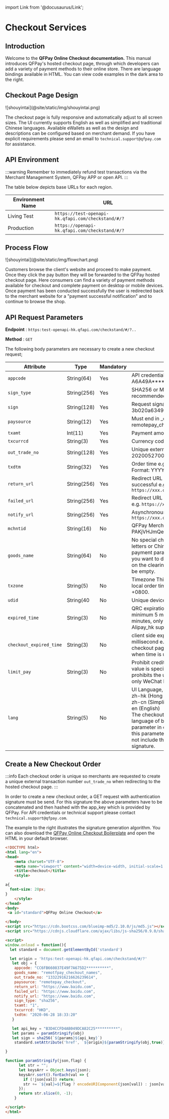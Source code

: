 import Link from '@docusaurus/Link';

# Checkout Services

## Introduction

Welcome to the **QFPay Online Checkout documentation.** This manual introduces QFPay's hosted checkout page, through which developers can add a variety of payment methods to their online store. There are language bindings available in HTML. You can view code examples in the dark area to the right.

## Checkout Page Design

<Link href="/img/shouyintai.png" target="_blank"> ![shouyintai](@site/static/img/shouyintai.png) </Link>

The checkout page is fully responsive and automatically adjust to all screen sizes. The UI currently supports English as well as simplified and traditional Chinese languages. Available eWallets as well as the design and descriptions can be configured based on merchant demand. If you have explicit requirements please send an email to `technical.support@qfpay.com` for assistance.

## API Environment

:::warning
Remember to immediately refund test transactions via the Merchant Management System, QFPay APP or open API.
:::

The table below depicts base URLs for each region.

| Environment Name | URL              |
| ---------- | ------------------------- |
| Living Test | `https://test-openapi-hk.qfapi.com/checkstand/#/?` |
| Production | `https://openapi-hk.qfapi.com/checkstand/#/?` |

## Process Flow

<Link href="/img/flowchart.png" target="_blank"> ![shouyintai](@site/static/img/flowchart.png) </Link>

Customers browse the client's website and proceed to make payment. Once they click the pay button they will be forwarded to the QFPay hosted checkout page. Here consumers can find a variety of payment methods available for checkout and complete payment on desktop or mobile devices. Once payment has been conducted successfully the user is redirected back to the merchant website for a "payment successful notification" and to continue to browse the shop.

## API Request Parameters

**Endpoint** : `https:test-openapi-hk.qfapi.com/checkstand/#/?..`

**Method** : `GET`

The following body parameters are necessary to create a new checkout request;

| Attribute | Type | Mandatory | Description|
| ---------- | ----------- | ----------- | ----------- |
|`appcode` | String(64) | Yes|API credentials assigned by QFPay, e.g. A6A49A******************5032|
|`sign_type` | String(256)|Yes|SHA256 or MD5, SHA256 is recommended, e.g. sha256|
|`sign` | String(128)|Yes|Request signature for authentication e.g. 3b020a6349646684ebeeb0ec2cd3d1fb|
|`paysource` | String(12)|Yes|Must end in _checkout e.g. remotepay_checkout|
|`txamt` | Int(11)|Yes|Payment amount in unit cents e.g. 1099|
|`txcurrcd` |String(3)| Yes |Currency code e.g. HKD|
|`out_trade_no` | String(128)| Yes| Unique external transaction number e.g. 202005270001|
|`txdtm` |String(32) |Yes| Order time e.g. 2020-06-24 20:04:37, Format: YYYY-MM-DD hh:mm:ss|
|`return_url`| String(256)| Yes |Redirect URL after payment has been successful e.g. `https://xxx.com/return/success`|
|`failed_url`|String(256)| Yes |Redirect URL after payment has failed e.g. `https://xxx.com/return/failed`|
|`notify_url`|String(256)| Yes |Asynchronous notification URL e.g. `https://xxx.com/notify/success`|
|`mchntid`|String(16)| No|QFPay Merchant Identifier for Agents e.g. PAKjVHJmQe|
|`goods_name`|String(64)| No |No special characters, no more than 20 letters or Chinese characters (app payment parameters must be passed). If you want to display the merchant name on the clearing file, this parameter must be empty.|
|`txzone`|String(5) |No |Timezone This field is used to record the local order time, the default is Beijing time +0800.|
|`udid`|String(40 |No |Unique device ID e.g. 0001|
|`expired_time`|String(3) |No |QRC expiration time. Unit in minutes, minimum 5 minutes, maximum 120 minutes, only WeChat Pay, Alipay and Alipay_hk support this parameter|
|`checkout_expired_time`|String(3) |No |client side expiration time , unit in millisecond e.g. 1715686118000, the checkout page will be redirect to fail url when time is up|
|`limit_pay`|String(3) |No |Prohibit credit card use, the parameter value is specified as no_credit, which prohibits the use of credit card payments, only WeChat Pay supports this feature.|
|`lang`|String(5)|No|UI Language, possible values: <br/> zh-hk (Hong Kong Traditional Chinese) <br/> zh-cn (Simplified Chinese) <br/> en (English) <br/> The checkout page will use default language of browser if do not pass this parameter in checkout request. If pass this parameter in checkout request, do not include this parameter in generating signature.|

## Create a New Checkout Order

:::info
Each checkout order is unique so merchants are requested to create a unique external transaction number `out_trade_no` when redirecting to the hosted checkout page.
:::

In order to create a new checkout order, a GET request with authentication signature must be send. For this signature the above parameters have to be concatenated and then hashed with the app_key which is provided by QFPay. For API credentials or technical support please contact `technical.support@qfpay.com`.

The example to the right illustrates the signature generation algorithm. You can also download the [QFPay Online Checkout Boilerplate](@site/static/files/qfpay_online_checkout.html) and open the HTML in your default browser.

```html
<!DOCTYPE html>
<html lang="en">
<head>
    <meta charset="UTF-8">
    <meta name="viewport" content="width=device-width, initial-scale=1.0">
    <title>checkout</title>
    <style>

a{
  font-size: 20px;
}
    </style>
</head>
<body>
 <a id="standard">QFPay Online Checkout</a>

</body>
<script src="https://cdn.bootcss.com/blueimp-md5/2.10.0/js/md5.js"></script>
<script src="https://cdnjs.cloudflare.com/ajax/libs/js-sha256/0.9.0/sha256.min.js"></script>

<script> 
window.onload = function(){
  let standard = document.getElementById('standard')

  let origin = 'https:test-openapi-hk.qfapi.com/checkstand/#/?'
   let obj = {
    appcode: "CC6FB660837E49F7A675D2**********",
    goods_name: "remotfpay_checkout_names",
    out_trade_no: "13322916216626239614",
    paysource: "remotepay_checkout",
    return_url: "https://www.baidu.com",
    failed_url: "https://www.baidu.com",
    notify_url: "https://www.baidu.com",
    sign_type: "sha256",
    txamt: "1",
    txcurrcd: "HKD",
    txdtm: "2020-06-28 18:33:20"
   }

   let api_key = "B3D4CCFD4AB049DCA82C25**********";
   let params = paramStringify(obj) 
   let sign = sha256(`${params}${api_key}`)
    standard.setAttribute('href', `${origin}${paramStringify(obj,true)}&sign=${sign}`)

}   

function paramStringify(json,flag) {
      let str = "";
      let keysArr = Object.keys(json);
      keysArr.sort().forEach(val => {
        if (!json[val]) return;
        str += `${val}=${flag ? encodeURIComponent(json[val]) : json[val]}&`;
      });
      return str.slice(0, -1);
    }

</script>
</html>
```
